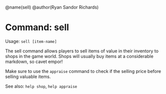 @name(sell)
@author(Ryan Sandor Richards)

# Command: sell
Usage: `sell [item-name]`

The sell command allows players to sell items of value in their inventory to
shops in the game world. Shops will usually buy items at a considerable
markdown, so cavet empor!

Make sure to use the `appraise` command to check if the selling price before
selling valuable items.

See also: `help shop`, `help appraise`
